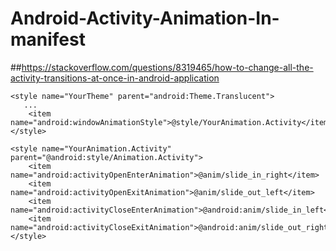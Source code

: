 # Android-Activity-Animation-In-manifest

##https://stackoverflow.com/questions/8319465/how-to-change-all-the-activity-transitions-at-once-in-android-application
```
<style name="YourTheme" parent="android:Theme.Translucent">
   ...
    <item name="android:windowAnimationStyle">@style/YourAnimation.Activity</item>
</style>

<style name="YourAnimation.Activity" parent="@android:style/Animation.Activity">
    <item name="android:activityOpenEnterAnimation">@anim/slide_in_right</item>
    <item name="android:activityOpenExitAnimation">@anim/slide_out_left</item>
    <item name="android:activityCloseEnterAnimation">@android:anim/slide_in_left</item>
    <item name="android:activityCloseExitAnimation">@android:anim/slide_out_right</item>
</style>
```
